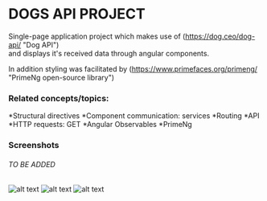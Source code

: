 # DOGS API PROJECT 

Single-page application project which makes use of (https://dog.ceo/dog-api/ "Dog API")  
and displays it's received data through angular components.

In addition styling was facilitated by (https://www.primefaces.org/primeng/ "PrimeNg open-source library")


### Related concepts/topics: 

*Structural directives
*Component communication: services
*Routing
*API
*HTTP requests: GET
*Angular Observables
*PrimeNg


### Screenshots
###### TO BE ADDED
![alt text](https://github.com/mgandore/introduction-to-angular/ "Home Page") 
![alt text](https://github.com/mgandore/introduction-to-angular/ "Breed Page")
![alt text](https://github.com/mgandore/introduction-to-angular/ "Sub-breed Page")

